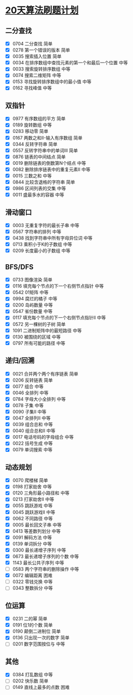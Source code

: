 # [20天算法刷题计划](https://leetcode-cn.com/study-plan/algorithms/?progress=klv87r)

## 二分查找

- [x] 0704 二分查找 简单
- [x] 0278 第一个错误的版本 简单
- [x] 0035 搜索插入位置 简单
- [x] 0034 在排序数组中查找元素的第一个和最后一个位置 中等
- [x] 0033 搜索旋转排序数组 中等
- [x] 0074 搜索二维矩阵 中等
- [x] 0153 寻找旋转排序数组中的最小值 中等
- [x] 0162 寻找峰值 中等

## 双指针

- [x] 0977 有序数组的平方 简单
- [x] 0189 旋转数组 中等
- [x] 0283 移动零 简单
- [x] 0167 两数之和II-输入有序数组 简单
- [x] 0344 反转字符串 简单
- [x] 0557 反转字符串中的单词III 简单
- [x] 0876 链表的中间结点 简单
- [x] 0019 删除链表的倒数第N个结点 中等
- [x] 0082 删除排序链表中的重复元素II 中等
- [x] 0015 三数之和 中等
- [x] 0844 比较含退格的字符串 简单
- [x] 0986 区间列表的交集 中等
- [x] 0011 盛最多水的容器 中等

## 滑动窗口

- [x] 0003 无重复字符的最长子串 中等
- [x] 0567 字符串的排列 中等
- [x] 0438 找到字符串中所有字母异位词 中等
- [x] 0713 乘积小于K的子数组 中等
- [x] 0209 长度最小的子数组 中等

## BFS/DFS

- [x] 0733 图像渲染 简单
- [x] 0116 填充每个节点的下一个右侧节点指针 中等
- [x] 0542 01矩阵 中等
- [x] 0994 腐烂的橘子 中等
- [x] 0200 岛屿数量 中等
- [x] 0547 省份数量 中等
- [x] 0117 填充每个节点的下一个右侧节点指针II 中等
- [x] 0572 另一棵树的子树 简单
- [x] 1091 二进制矩阵中的最短路径 中等
- [x] 0130 被围绕的区域 中等
- [x] 0797 所有可能的路径 中等

## 递归/回溯

- [x] 0021 合并两个两个有序链表 简单
- [x] 0206 反转链表 简单
- [x] 0077 组合 中等
- [x] 0046 全排列 中等
- [x] 0784 字母大小全排列 中等
- [x] 0078 子集 中等
- [x] 0090 子集II 中等
- [x] 0047 全排列II 中等
- [x] 0039 组合总和 中等
- [x] 0040 组合总和II 中等
- [x] 0017 电话号码的字母组合 中等
- [x] 0022 括号生成 中等
- [x] 0079 单词搜索 中等

## 动态规划

- [x] 0070 爬楼梯 简单
- [x] 0198 打家劫舍 中等
- [x] 0120 三角形最小路径和 中等
- [x] 0213 打家劫舍II 中等
- [x] 0055 跳跃游戏 中等
- [x] 0045 跳跃游戏II 中等
- [x] 0062 不同路径 中等
- [x] 0005 最长回文子串 中等
- [x] 0413 等差数列划分 中等
- [x] 0091 解码方法 中等
- [x] 0139 单词拆分 中等
- [x] 0300 最长递增子序列 中等
- [x] 0673 最长递增子序列的个数 中等
- [x] 1143 最长公共子序列 中等
- [ ] 0583 两个字符串的删除操作 中等
- [x] 0072 编辑距离 困难
- [ ] 0322 零钱兑换 中等
- [ ] 0343 整数拆分 中等

## 位运算

- [x] 0231 二的幂 简单
- [x] 0191 位1的个数 简单
- [x] 0190 颠倒二进制位 简单
- [x] 0136 只出现一次的数字 简单
- [ ] 0201 数字范围按位与 中等

## 其他

- [x] 0384 打乱数组 中等
- [ ] 0202 快乐数 简单
- [ ] 0149 直线上最多的点数 困难
